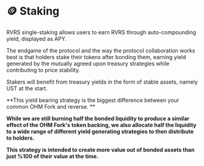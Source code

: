 # 🪙 Staking

RVRS single-staking allows users to earn RVRS through auto-compounding yield, displayed as APY.

The endgame of the protocol and the way the protocol collaboration works best is that holders stake their tokens after bonding them, earning yield generated by the mutually agreed upon treasury strategies while contributing to price stability.&#x20;

Stakers will benefit from treasury yields in the form of stable assets, namely UST at the start.&#x20;

**This yield bearing strategy is the biggest difference between your common OHM Fork and reverse. **

**While we are still burning half the bonded liquidity to produce a similar effect of the OHM Fork's token backing, we also allocate half the liquidity to a wide range of different yield generating strategies to then distribute to holders.**

**This strategy is intended to create more value out of bonded assets than just %100 of their value at the time.**
